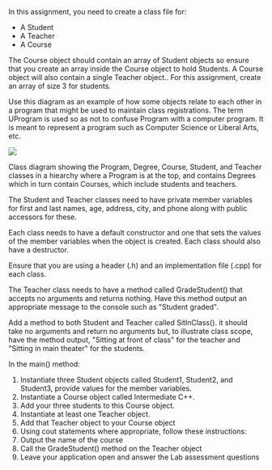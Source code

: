 In this assignment, you need to create a class file for:

- A Student
- A Teacher
- A Course

The Course object should contain an array of Student objects so ensure that you create an array inside the Course object to hold Students. A Course object will also contain a single Teacher object..  For this assignment, create an array of size 3 for students. 

Use this diagram as an example of how some objects relate to each other in a program that might be used to maintain class registrations.  The term UProgram is used so as not to confuse Program with a computer program.  It is meant to represent a program such as Computer Science or Liberal Arts, etc.

![](https://prod-edxapp.edx-cdn.org/assets/courseware/v1/bed8a92c9e90e53a3f097cafa30a59da/asset-v1:Microsoft+DEV210.2x+3T2018+type@asset+block/Mod_5_Classes.png)

Class diagram showing the Program, Degree, Course, Student, and Teacher classes in a hiearchy where a Program is at the top, and contains Degrees which in turn contain Courses, which include students and teachers.

The Student and Teacher classes need to have private member variables for first and last names, age, address, city, and phone along with public accessors for these.

Each class needs to have a default constructor and one that sets the values of the member variables when the object is created.  Each class should also have a destructor.

Ensure that you are using a header (.h) and an implementation file (.cpp) for each class.

The Teacher class needs to have a method called GradeStudent() that accepts no arguments and returns nothing.  Have this method output an appropriate message to the console such as "Student graded".

Add a method to both Student and Teacher called SitInClass().  it should take no arguments and return no arguments but, to illustrate class scope, have the method output, "Sitting at front of class" for the teacher and "Sitting in main theater" for the students.

In the main() method:

1. Instantiate three Student objects called Student1, Student2, and Student3, provide values for the member variables.
2. Instantiate a Course object called Intermediate C++.
3. Add your three students to this Course object.
4. Instantiate at least one Teacher object.
5. Add that Teacher object to your Course object
6. Using cout statements where appropriate, follow these instructions:
  1. Output the name of the course
  2. Call the GradeStudent() method on the Teacher object
  3. Leave your application open and answer the Lab assessment questions
